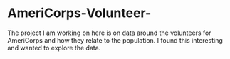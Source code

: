 # AmeriCorps-Volunteer-
The project I am working on here is on data around the volunteers for AmeriCorps and how they relate to the population. I found this interesting and wanted to explore the data.
